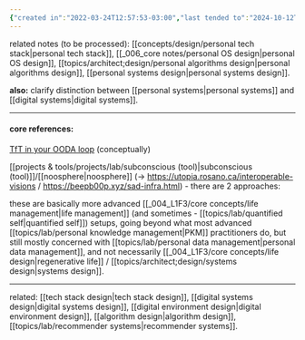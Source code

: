 ```yaml
---
{"created in":"2022-03-24T12:57:53-03:00","last tended to":"2024-10-12T18:40:04-03:00","aliases":["minimum viable intentional personal operations setup","personal systems setup","intentional personal systems setup"],"tags":["experiment","🌿","design","player","lab"],"dg-publish":true,"notestage":["🌿"],"created":"2022-03-24T12:57:53.053-03:00","updated":"2024-11-22T19:39:57.391-03:00","permalink":"/experiments/made-by-me/design/minimum-viable-intentional-personal-systems-setup/","dgPassFrontmatter":true}
---
```


related notes (to be processed): [[concepts/design/personal tech stack\|personal tech stack]], [[_006_core notes/personal OS design\|personal OS design]], [[topics/architect;design/personal algorithms design\|personal algorithms design]], [[personal systems design\|personal systems design]].

**also:** clarify distinction between [[personal systems\|personal systems]] and [[digital systems\|digital systems]].

---
#### core references:

[TfT in your OODA loop](https://subconscious.substack.com/p/tools-for-thought-in-your-ooda-loop) (conceptually)

[[projects & tools/projects/lab/subconscious (tool)\|subconscious (tool)]]/[[noosphere\|noosphere]] (-> https://utopia.rosano.ca/interoperable-visions / https://beepb00p.xyz/sad-infra.html) - there are 2 approaches:

these are basically more advanced [[_004_L1F3/core concepts/life management\|life management]] (and sometimes - [[topics/lab/quantified self\|quantified self]]) setups, going beyond what most advanced [[topics/lab/personal knowledge management\|PKM]] practitioners do, but still mostly concerned with [[topics/lab/personal data management\|personal data management]], and not necessarily [[_004_L1F3/core concepts/life design\|regenerative life]] / [[topics/architect;design/systems design\|systems design]].

---

related: [[tech stack design\|tech stack design]], [[digital systems design\|digital systems design]], [[digital environment design\|digital environment design]], [[algorithm design\|algorithm design]], [[topics/lab/recommender systems\|recommender systems]].
